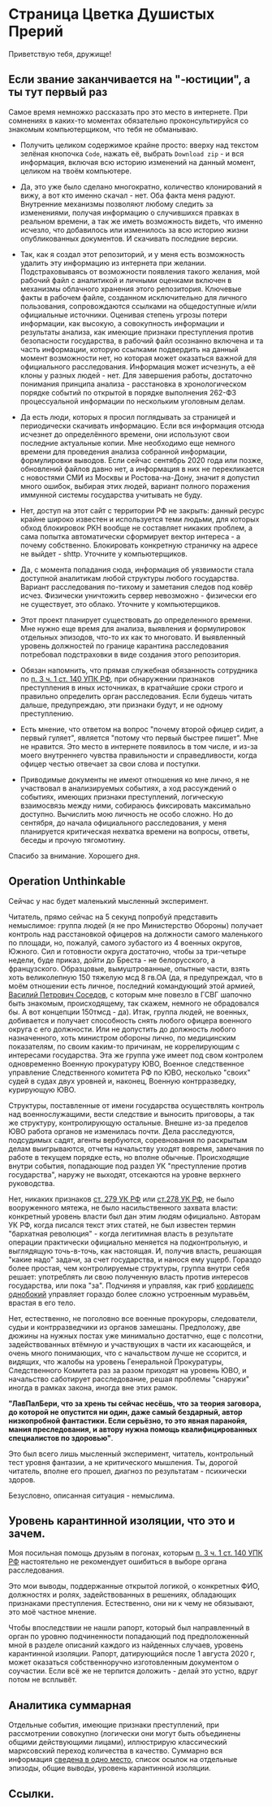 # Страница Цветка Душистых Прерий

Приветствую тебя, дружище!


## Если звание заканчивается на "-юстиции", а ты тут первый раз

Самое время немножко рассказать про это место в интернете. При сомнениях в каких-то моментах обязательно проконсультируйся со знакомым компьютерщиком, что тебя не обманываю.

- Получить целиком содержимое крайне просто: вверху над текстом зелёная кнопочка ```Code```, нажать её, выбрать ```Download zip``` - и вся информация, включая всю историю изменений на данный момент, целиком на твоём компьютере. 

- Да, это уже было сделано многократно, количество клонирований я вижу, а вот кто именно скачал - нет. Оба факта меня радуют. Внутренние механизмы позволяют любому следить за изменениями, получая информацию о случившихся правках в реальном времени, а так же иметь возможность видеть, что именно исчезло, что добавилось или изменилось за всю историю жизни опубликованных документов. И скачивать последние версии.

- Так, как я создал этот репозиторий, и у меня есть возможность удалить эту информацию из интернета при желании. Подстраховываясь от возможности появления такого желания, мой рабочий файл с аналитикой и личными оценками включен в механизмы облачного хранения этого репозитория. Ключевые факты в рабочем файле, созданном исключительно для личного пользования, сопровождаются ссылками на общедоступные и/или официальные источники. Оценивая степень угрозы потери информации, как высокую, а совокупность информации и результаты анализа, как имеющие признаки преступления против безопасности государства, в рабочий файл осознанно включена и та часть информации, которую ссылками подвердить на данный момент возможности нет, но которая может оказаться важной для официального расследования. Информация может исчезнуть, а её клоны у разных людей - нет. Для завершения работы, достаточно понимания принципа анализа - расстановка в хронологическом порядке событий по открытой в порядке выполнения 262-ФЗ процессуальной информации по нескольким уголовным делам.

- Да есть люди, которых я просил поглядывать за страницей и периодически скачивать информацию. Если вся информация отсюда исчезнет до определённого времени, они используют свои последние актуальные копии. Мне необходимо еще немного времени для проведения анализа собранной информации, формулировки выводов. Если сейчас сентябрь 2020 года или позже, обновлений файлов давно нет, а информация в них не перекликается с новостями СМИ из Москвы и Ростова-на-Дону, значит я допустил много ошибок, выбирая этих людей, вариант полного поражения иммунной системы государства учитывать не буду. 

- Нет, доступ на этот сайт с территории РФ не закрыть: данный ресурс крайне широко известен и используется теми людьми, для которых обход блокировок РКН вообще не составляет никаких проблем, а сама попытка автоматически сформирует вектор интереса - а почему собственно. Блокировать конкретную страничку на адресе не выйдет - shttp. Уточните у компьютерщиков. 

- Да, с момента попадания сюда, информация об уязвимости стала доступной аналитикам любой структуры любого государства. Вариант расследования по-тихому и заметания следов под ковёр исчез. Физически уничтожить сервер невозможно - физически его не существует, это облако. Уточните у компьютерщиков.

- Этот проект планирует существовать до определенного времени. Мне нужно еще время для анализа, выявления и формулировок отдельных эпизодов, что-то их как то многовато. И выявленный уровень должностей по границе карантина  расследования потребовал подстраховки в виде создания этого репозитория.

- Обязан напомнить, что прямая служебная обязанность сотрудника по [п. 3 ч. 1 ст. 140 УПК РФ], при обнаружении признаков преступления в иных источниках, в кратчайшие сроки строго и правильно определить орган расследования. Если будешь читать дальше, предупреждаю, эти признаки будут, и не одному преступлению.

- Есть мнение, что ответом на вопрос "почему второй офицер сидит, а первый гуляет", является "потому что первый быстрее пишет". Мне не нравится. Это место в интернете появилось в том числе, и из-за моего внутреннего чувства правильности и справедливости, когда офицер честью отвечает за свои слова и поступки. 

- Приводимые документы не имеют отношения ко мне лично, я не участвовал в анализируемых событиях, а ход рассуждений о событиях, имеющих признаки преступлений, логическую взаимосвязь между ними, собираюсь фиксировать максимально доступно. Вычислить мою личность не особо сложно. Но до сентября, до начала официального расследования, у меня планируется критическая нехватка времени на вопросы, ответы, беседы и прочую тягомотину.

Спасибо за внимание. Хорошего дня.



## Operation Unthinkable

Сейчас у нас будет маленький мысленный эксперимент. 

Читатель, прямо сейчас на 5 секунд попробуй представить немыслимое: группа людей (я не про Министерство Обороны) получает контроль над расстановкой офицеров на должности самого маленького по площади, но, пожалуй, самого зубастого из 4 военных округов, Южного. Сил и готовности округа достаточно, чтобы за три-четыре недели, буде приказ, дойти до Бреста - не белорусского, а французского. Образцовые, вымуштрованные, опытные части, взять хоть великолепную 150 тяжелую мсд 8 гв.ОА (да, я предупреждал, что в моём отношении есть личное, последний командующий этой армией, [Василий Петрович Соседов], с которым мне повезло в ГСВГ шапочно быть знакомым, происходящему, так скажем, немного не обрадовался бы. А вот концепции 150тмсд - да).
Итак, группа людей, не военных, добивается и получает способность снять любого офицера военного округа с его должности. Или не допустить до должность любого назначенного, хоть министром обороны лично, по медицинским показателям, по своим каким-то причинам, не коррелирующим с интересами государства.
Эта же группа уже имеет под свом контролем одновременно Военную прокуратуру ЮВО, Военное следственное управление Следственного комитета РФ по ЮВО, несколько "своих" судей в судах двух уровней и, наконец, Военную контрразведку, курирующую ЮВО.

Структуры, поставленные от имени государства осуществлять контроль над военнослужащими, вести следствие и выносить приговоры, а так же структуру, контролирующую остальные.
Внешне из-за пределов ЮВО работа органов не изменилась почти. Дела расследуются, подсудимых садят, агенты вербуются, соревнования по раскрытым делам выигрываются, отчеты начальству уходят вовремя, замечания по работе в текущем порядке есть, но вполне обычные. Происходящие внутри события, попадающие под раздел УК "преступление против государства", наружу не выходят, отсекаются на уровне верхнего руководства.

Нет, никаких признаков [ст. 279 УК РФ] или [ст.278 УК РФ], не было вооруженного мятежа, не было насильственного захвата власти: конкретный уровень власти был дан этим людям официально. Авторам УК РФ, когда писался текст этих статей, не был известен термин "бархатная революция" - когда легитимная власть в результате операции практически официально меняется на подконтрольную, и выглядящую точь-в-точь, как настоящая. И, получив власть, решающая "какие надо" задачи, за счет государства, и нанося ему ущерб. Гораздо более простая, чем контролируемые структуры, группа внутри себя решает: употреблять ли свою полученную власть против интересов государства, или пока "за". Подчиняя и управляя, как гриб [кордицепс однобокий] управляет гораздо более сложно устроенным муравьём, врастая в его тело.

Нет, естественно, не поголовно все военные прокуроры, следователи, судьи и контрразведчики из органов замешаны. Предположу, две дюжины на нужных постах уже минимально достатчно, еще с полсотни, задействованных втёмную и участвующих в части их касающейся, и очень много понимающих, что с начальством лучше не ссорится, и видящих, что жалобы на уровень Генеральной Прокуратуры, Следственного Комитета раз за разом приходят на уровень ЮВО, и начальство саботирует расследование, решая проблемы "снаружи" иногда в рамках закона, иногда вне этих рамок.

**"ЛавПалБери, что за хрень ты сейчас несёшь, что за теория заговора, до которой не опустится ни один, даже самый бездарный, автор  низкопробной фантастики. Если серьёзно, то это явная паранойя, мания преследования, и автору нужна помощь квалифицированных специалистов по здоровью"**.

Это был всего лишь мысленный эксперимент, читатель, контрольный тест уровня фантазии, а не критического мышления. Ты, дорогой читатель, вполне его прошел, диагноз по результатам - психически здоров. 

Безусловно, описанная ситуация - немыслима.




## Уровень карантинной изоляции, что это и зачем.

Моя посильная помощь друзьям в погонах, которым [п. 3 ч. 1 ст. 140 УПК РФ] настоятельно не рекомендует ошибиться в выборе органа расследования. 

Это мои выводы, поддержанные открытой логикой, о конкретных ФИО, должностях и ролях, задействованных в решениях, обладающих признаками преступления. Естественно, они ни к чему не обязывают, это моё частное мнение.

Чтобы впоследствии не нашли рапорт, который был направленный в орган по уровню подчиненности попадающий под предположенный мной в разделе описаний каждого из найденных случаев, уровень карантинной изоляции. Рапорт, датирующийся после 1 августа 2020 г, может оказаться собственноручно изготовленным документом о соучастии. Если всё же не терпится доложить - делай это устно, вдруг потом не всплывёт.


## Аналитика суммарная

Отдельные события, имеющие признаки преступлений, при рассмотрении совокупно (логически они могут быть объединены общими действующими лицами), иллюстрирую классический марксовский переход количества в качество. Суммарно вся информация [сведена в одно место](summary_crimes.md), список осылок на отдельные эпизоды, общие выводы, уровень карантинной изоляции.


## Ссылки.

[п. 3 ч. 1 ст. 140 УПК РФ]:http://upkod.ru/chast-2/razdel-7/glava-19/st-140-upk-rf

[Василий Петрович Соседов]:https://ru.wikipedia.org/wiki/%D0%A1%D0%BE%D1%81%D0%B5%D0%B4%D0%BE%D0%B2,_%D0%92%D0%B0%D1%81%D0%B8%D0%BB%D0%B8%D0%B9_%D0%9F%D0%B5%D1%82%D1%80%D0%BE%D0%B2%D0%B8%D1%87

[ст.278 УК РФ]:http://stykrf.ru/278

[ст. 279 УК РФ]:http://stykrf.ru/279


[кордицепс однобокий]:https://www.popmech.ru/science/395992-grib-zombi-okazalsya-kuda-opasnee-chem-schitali-uchenye-absolyutnyy-parazit/







